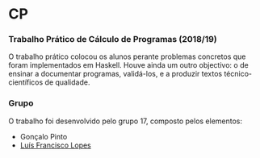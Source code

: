 # CP

### Trabalho Prático de Cálculo de Programas (2018/19)
O trabalho prático colocou os alunos perante problemas concretos que foram implementados em Haskell. Houve ainda um outro
objectivo: o de ensinar a documentar programas, validá-los, e a produzir textos técnico-científicos de qualidade.

### Grupo
O trabalho foi desenvolvido pelo grupo 17, composto pelos elementos:
* Gonçalo Pinto
* [Luís Francisco Lopes](https://github.com/chico2911)